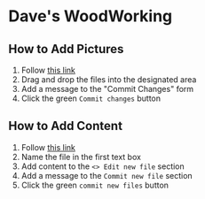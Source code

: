 # Dave's WoodWorking

## How to Add Pictures

1. Follow [this link](https://github.com/prp1277/DavesWoodwork/upload/master/src/img)
2. Drag and drop the files into the designated area
3. Add a message to the "Commit Changes" form
4. Click the green `Commit changes` button

## How to Add Content

1. Follow [this link](https://github.com/prp1277/DavesWoodwork/new/master/src/pages/md)
2. Name the file in the first text box
3. Add content to the `<> Edit new file` section
4. Add a message to the `Commit new file` section
5. Click the green `commit new files` button
